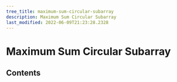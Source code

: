 ```yaml
---
tree_title: maximum-sum-circular-subarray
description: Maximum Sum Circular Subarray
last_modified: 2022-06-09T21:23:28.2328
---
```


# Maximum Sum Circular Subarray

## Contents
